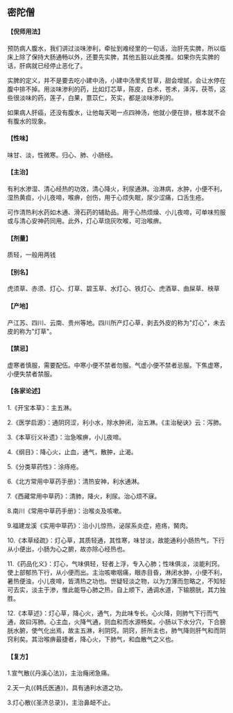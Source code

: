 ## 密陀僧

#### 【倪师用法】

预防病人腹水，我们讲过淡味渗利，牵扯到难经里的一句话，治肝先实脾，所以临床上除了保持大肠通畅以外，还要先实脾，其他五脏以此类推。如果你先实脾的话，肝病就已经停止恶化了。

实脾的定义，并不是要去吃小建中汤，小建中汤里炙甘草，甜会增腻，会让水停在腹中排不掉。用淡味渗利的药，比如灯芯草，陈皮，白术，苍术，泽泻，茯苓，这些很淡味的药，莲子，白果，薏苡仁，芡实，都是淡味渗利的。

如果病人肝癌，还没有腹水，让他每天喝一点四神汤，他就小便在排，根本就不会有腹水的现象。

#### 【性味】

味甘、淡，性微寒。归心、肺、小肠经。

#### 【主治】

有利水渗湿、清心经热的功效，清心降火，利尿通淋。治淋病，水肿，小便不利，湿热黄疸，小儿夜啼，喉痹，创伤，用于心烦失眠，尿少涩痛，口舌生疮。

可作清热利水药如木通、滑石药的辅助品。用于心热烦燥、小儿夜啼，可单味煎服或与清心安神药同用。此外，灯心草烧灰吹喉，可治喉痹。

#### 【剂量】

质轻，一般用两钱

#### 【别名】

虎须草、赤须、灯心、灯草、碧玉草、水灯心、铁灯心、虎酒草、曲屎草、秧草

#### 【产地】

产江苏、四川、云南、贵州等地。四川所产灯心草，剥去外皮的称为"灯心"，未去皮的称为"灯草"。

#### 【禁忌】

虚寒者慎服，需要配伍。中寒小便不禁者勿服。气虚小便不禁者忌服。下焦虚寒，小便失禁者禁服。

#### 【各家论述】

1.《开宝本草》：主五淋。

2.《医学启源》：通阴窍涩，利小水，除水肿闭，治五淋。《主治秘诀》云：泻肺。

3.《本草衍义补遗》：治急喉痹，小儿夜啼。

4.《纲目》：降心火，止血，通气，散肿，止渴。

5.《分类草药性》：涂痔疮。

6.《北方常用中草药手册》：清热安神，利水通淋。

7.《西藏常用中草药》：清肺，降火，利尿。治心烦不寐。

8.南川《常用中草药手册》：治喉炎及咳嗽。

9.福建龙溪《实用中草药》：治小儿惊热，泌尿系炎症，疮疡，胬肉。

10.《本草经疏》：灯心草，其质轻通，其性寒，味甘淡，故能通利小肠热气，下行从小便出，小肠为心之腑，故亦除心经热也。

11.《药品化义》：灯心，气味俱轻，轻者上浮，专入心肺；性味俱淡，淡能利窍。使上部郁热下行，从小便而出。主治咳嗽咽痛，眼赤目昏，淋闭水肿，小便不利，暑热便浊，小儿夜啼，皆清热之功也。世疑轻淡之物，以为力薄而忽略之，不知轻可去实，淡主于渗，惟此能导心肺之热，自上顺下，通调水道，下输膀胱，其力独胜。

12.《本草述》：灯心草，降心火，通气，为此味专长。心火降，则肺气下行而气通，故曰泻肺。心主血，火降气通，则血和而水源畅矣。小肠以下水分穴，下合膀胱水腑，使气化出焉，故主五淋，利阴窍。阴窍，肝所主也，肺气降则肝气和而阴窍利矣。其治喉痹最捷者，降心火，下肺气，和血散气之义也。

#### 【复方】

1.宣气散(《丹溪心法》)，主治癃闭急痛。

2.天一丸(《韩氏医通》)，具有通利水道之功。

3.灯心散(《圣济总录》)，主治鼻衄不止。